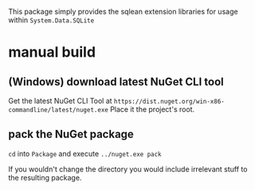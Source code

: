 
This package simply provides the sqlean extension libraries for usage within `System.Data.SQLite`


# manual build
## (Windows) download latest NuGet CLI tool
Get the latest NuGet CLI Tool at `https://dist.nuget.org/win-x86-commandline/latest/nuget.exe`
Place it the project's root.

## pack the NuGet package 
`cd` into `Package` and execute `../nuget.exe pack`

If you wouldn't change the directory you would include irrelevant stuff to the resulting package. 